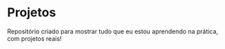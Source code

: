 # Projetos
Repositório criado para mostrar tudo que eu estou aprendendo na prática, com projetos reais!
